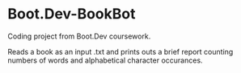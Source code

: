 # Boot.Dev-BookBot
Coding project from Boot.Dev coursework. 

Reads a book as an input .txt and prints outs a brief report counting numbers of words and alphabetical character occurances. 